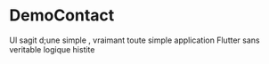 # DemoContact
Ul sagit d;une simple , vraimant toute simple application Flutter sans veritable logique histite
